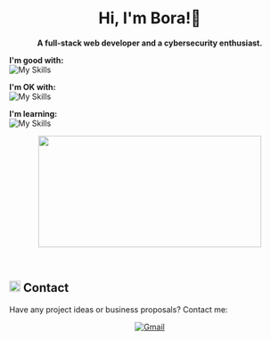 <h1 align="center">Hi, I'm Bora!👋</h1>


<p align="center"><b>A full-stack web developer and a cybersecurity enthusiast.</b></p>







**I'm good with:** <br>
![My Skills](https://skillicons.dev/icons?i=py,js)

**I'm OK with:** <br>
![My Skills](https://skillicons.dev/icons?i=tailwindcss,linux,css,sqlite,bootstrap,html)

**I'm learning:** <br>
![My Skills](https://skillicons.dev/icons?i=cs,mongodb,rust,pytorch)


<p align="center">

  <!--<img width="600" height="200" src="https://github-readme-stats.vercel.app/api?username=boraofficial&show_icons=true&theme=vision-friendly-dark">-->
  <img width="400" height="200" src="https://github-readme-stats.vercel.app/api/top-langs/?username=boraofficial&size_weight=0.0005&count_weight=0.3&layout=compact&theme=vision-friendly-dark">
</p>

<br>



	
	

## <img src="https://github.com/user-attachments/assets/4d3db517-3c9e-4929-82dc-d8b57afed794" width="20px"> Contact

<p>Have any project ideas or business proposals? Contact me:
<p align="center">
	<a href="https://boraofficial.github.io#contact" target="_blank"><img src="https://img.shields.io/badge/get%20in%20touch-blue?style=for-the-badge" alt="Gmail"/></a>
	
	





